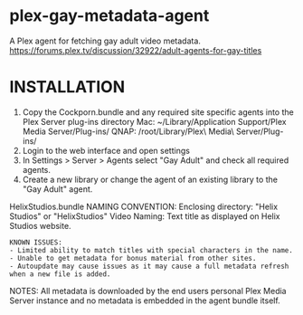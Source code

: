 # plex-gay-metadata-agent
A Plex agent for fetching gay adult video metadata. https://forums.plex.tv/discussion/32922/adult-agents-for-gay-titles


# INSTALLATION
1. Copy the Cockporn.bundle and any required site specific agents into the Plex Server plug-ins directory
	Mac: ~/Library/Application Support/Plex Media Server/Plug-ins/
	QNAP: /root/Library/Plex\ Media\ Server/Plug-ins/
2. Login to the web interface and open settings
3. In Settings > Server > Agents select "Gay Adult" and check all required agents.
4. Create a new library or change the agent of an existing library to the "Gay Adult" agent.


HelixStudios.bundle
	NAMING CONVENTION:
		Enclosing directory: "Helix Studios" or "HelixStudios"
		Video Naming: Text title as displayed on Helix Studios website.

	KNOWN ISSUES:
	- Limited ability to match titles with special characters in the name.
	- Unable to get metadata for bonus material from other sites.
	- Autoupdate may cause issues as it may cause a full metadata refresh when a new file is added.



NOTES:
All metadata is downloaded by the end users personal Plex Media Server instance and no metadata is embedded in the agent bundle itself.